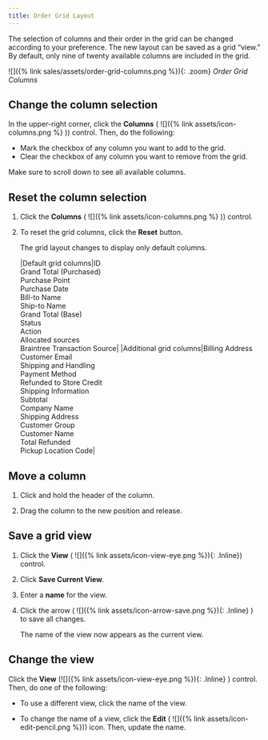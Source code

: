 ```yaml
---
title: Order Grid Layout
---
```


The selection of columns and their order in the grid can be changed according to your preference. The new layout can be saved as a grid “view.” By default, only nine of twenty available columns are included in the grid.

![]({% link sales/assets/order-grid-columns.png %}){: .zoom}
_Order Grid Columns_

## Change the column selection

In the upper-right corner, click the **Columns** ( ![]({% link assets/icon-columns.png %} )) control. Then, do the following:

- Mark the checkbox of any column you want to add to the grid.
- Clear the checkbox of any column you want to remove from the grid.

Make sure to scroll down to see all available columns.

## Reset the column selection

1. Click the **Columns** ( ![]({% link assets/icon-columns.png %} )) control.

1. To reset the grid columns, click the **Reset** button.

    The grid layout changes to display only default columns.

    |Default grid columns|ID<br>Grand Total (Purchased)<br>Purchase Point<br>Purchase Date<br>Bill-to Name<br>Ship-to Name<br>Grand Total (Base)<br>Status<br>Action<br>Allocated sources<br>Braintree Transaction Source|
    |Additional grid columns|Billing Address<br>Customer Email<br>Shipping and Handling<br>Payment Method<br>Refunded to Store Credit<br>Shipping Information<br>Subtotal<br>Company Name<br>Shipping Address<br>Customer Group<br>Customer Name<br>Total Refunded<br>Pickup Location Code|

## Move a column

1. Click and hold the header of the column.

1. Drag the column to the new position and release.

## Save a grid view

1. Click the **View** ( ![]({% link assets/icon-view-eye.png %}){: .Inline}) control.

1. Click **Save Current View**.

1. Enter a **name** for the view.

1. Click the arrow ( ![]({% link assets/icon-arrow-save.png %}){: .Inline} ) to save all changes.

    The name of the view now appears as the current view.

## Change the view

Click the **View** (![]({% link assets/icon-view-eye.png %}){: .Inline} ) control. Then, do one of the following:

- To use a different view, click the name of the view.

- To change the name of a view, click the **Edit** ( ![]({% link assets/icon-edit-pencil.png %})) icon. Then, update the name.
